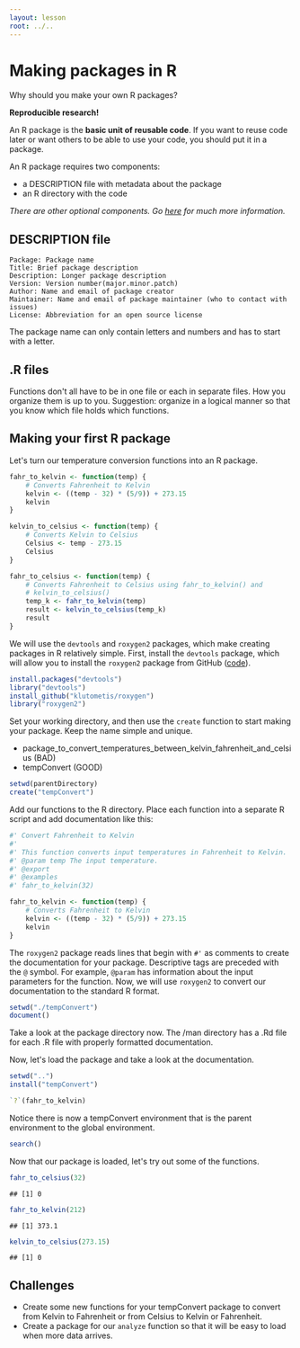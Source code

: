 ```yaml
---
layout: lesson
root: ../..
---
```


Making packages in R
====================

Why should you make your own R packages?

**Reproducible research!**

An R package is the **basic unit of reusable code**.
If you want to reuse code later or want others to be able to use your code, you should put it in a package.

An R package requires two components:
  - a DESCRIPTION file with metadata about the package
  - an R directory with the code

  *There are other optional components. Go [here](http://adv-r.had.co.nz/Package-basics.html) for much more information.*

DESCRIPTION file
----------------

    Package: Package name
    Title: Brief package description
    Description: Longer package description
    Version: Version number(major.minor.patch)
    Author: Name and email of package creator
    Maintainer: Name and email of package maintainer (who to contact with issues)
    License: Abbreviation for an open source license
    
The package name can only contain letters and numbers and has to start with a letter.

.R files
--------
Functions don't all have to be in one file or each in separate files.
How you organize them is up to you.
Suggestion: organize in a logical manner so that you know which file holds which functions.

Making your first R package
---------------------------

Let's turn our temperature conversion functions into an R package.


```r
fahr_to_kelvin <- function(temp) {
    # Converts Fahrenheit to Kelvin
    kelvin <- ((temp - 32) * (5/9)) + 273.15
    kelvin
}
```



```r
kelvin_to_celsius <- function(temp) {
    # Converts Kelvin to Celsius
    Celsius <- temp - 273.15
    Celsius
}
```



```r
fahr_to_celsius <- function(temp) {
    # Converts Fahrenheit to Celsius using fahr_to_kelvin() and
    # kelvin_to_celsius()
    temp_k <- fahr_to_kelvin(temp)
    result <- kelvin_to_celsius(temp_k)
    result
}
```


We will use the `devtools` and `roxygen2` packages, which make creating packages in R relatively simple.
First, install the `devtools` package, which will allow you to install the `roxygen2` package from GitHub ([code][]).

[code]: https://github.com/klutometis/roxygen


```r
install.packages("devtools")
library("devtools")
install_github("klutometis/roxygen")
library("roxygen2")
```


Set your working directory, and then use the `create` function to start making your package.
Keep the name simple and unique.
  - package_to_convert_temperatures_between_kelvin_fahrenheit_and_celsius (BAD)
  - tempConvert (GOOD)


```r
setwd(parentDirectory)
create("tempConvert")
```


Add our functions to the R directory.
Place each function into a separate R script and add documentation like this:


```r
#' Convert Fahrenheit to Kelvin
#'
#' This function converts input temperatures in Fahrenheit to Kelvin.
#' @param temp The input temperature.
#' @export
#' @examples
#' fahr_to_kelvin(32)

fahr_to_kelvin <- function(temp) {
    # Converts Fahrenheit to Kelvin
    kelvin <- ((temp - 32) * (5/9)) + 273.15
    kelvin
}
```


The `roxygen2` package reads lines that begin with `#'` as comments to create the documentation for your package.
Descriptive tags are preceded with the `@` symbol. For example, `@param` has information about the input parameters for the function.
Now, we will use `roxygen2` to convert our documentation to the standard R format.


```r
setwd("./tempConvert")
document()
```


Take a look at the package directory now.
The /man directory has a .Rd file for each .R file with properly formatted documentation.

Now, let's load the package and take a look at the documentation.


```r
setwd("..")
install("tempConvert")

`?`(fahr_to_kelvin)
```


Notice there is now a tempConvert environment that is the parent environment to the global environment.


```r
search()
```


Now that our package is loaded, let's try out some of the functions.


```r
fahr_to_celsius(32)
```

```
## [1] 0
```

```r
fahr_to_kelvin(212)
```

```
## [1] 373.1
```

```r
kelvin_to_celsius(273.15)
```

```
## [1] 0
```


## Challenges
- Create some new functions for your tempConvert package to convert from Kelvin to Fahrenheit or from Celsius to Kelvin or Fahrenheit.
- Create a package for our `analyze` function so that it will be easy to load when more data arrives.
